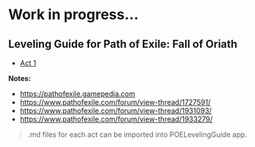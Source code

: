 # Work in progress...

## Leveling Guide for Path of Exile: Fall of Oriath

- [Act 1](Act_1.txt)

**Notes:**

> <Also used info from:>
- https://pathofexile.gamepedia.com
- https://www.pathofexile.com/forum/view-thread/1727591/
- https://www.pathofexile.com/forum/view-thread/1931093/
- https://www.pathofexile.com/forum/view-thread/1933279/

> .md files for each act can be imported into POELevelingGuide app. 
